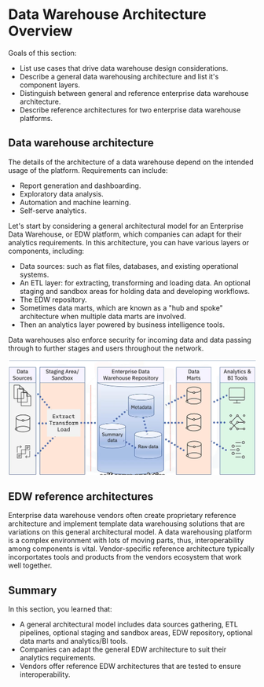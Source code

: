 # Data Warehouse Architecture Overview

Goals of this section:

- List use cases that drive data warehouse design considerations.
- Describe a general data warehousing architecture and list it's component layers.
- Distinguish between general and reference enterprise data warehouse architecture.
- Describe reference architectures for two enterprise data warehouse platforms.

## Data warehouse architecture

The details of the architecture of a data warehouse depend on the intended usage of the platform. Requirements can include:

- Report generation and dashboarding.
- Exploratory data analysis.
- Automation and machine learning.
- Self-serve analytics.

Let's start by considering a general architectural model for an Enterprise Data Warehouse, or EDW platform, which companies can adapt for their analytics requirements. In this architecture, you can have various layers or components, including:

- Data sources: such as flat files, databases, and existing operational systems.
- An ETL layer: for extracting, transforming and loading data. An optional staging and sandbox areas for holding data and developing workflows.
- The EDW repository.
- Sometimes data marts, which are known as a "hub and spoke" architecture when multiple data marts are involved.
- Then an analytics layer powered by business intelligence tools.

Data warehouses also enforce security for incoming data and data passing through to further stages and users throughout the network.

![General Enterprise Data Warehouse Architecture](./assets/general_edw_architecture.png)

## EDW reference architectures

Enterprise data warehouse vendors often create proprietary reference architecture and implement template data warehousing solutions that are variations on this general architectural model. A data warehousing platform is a complex environment with lots of moving parts, thus, interoperability among components is vital. Vendor-specific reference architecture typically incorportates tools and products from the vendors ecosystem that work well together.

## Summary

In this section, you learned that:

- A general architectural model includes data sources gathering, ETL pipelines, optional staging and sandbox areas, EDW repository, optional data marts and analytics/BI tools.
- Companies can adapt the general EDW architecture to suit their analytics requirements.
- Vendors offer reference EDW architectures that are tested to ensure interoperability.